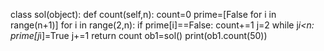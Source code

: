 class sol(object):
    def count(self,n):
        count=0
        prime=[False for i in range(n+1)]
        for i in range(2,n):
            if prime[i]==False:
                count+=1 
                j=2
                while j*i<n:
                    prime[j*i]=True
                    j+=1 
        return count
ob1=sol()
print(ob1.count(50))

